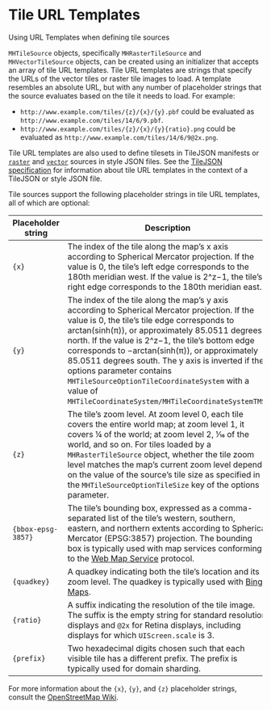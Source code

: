 # Tile URL Templates

Using URL Templates when defining tile sources

``MHTileSource`` objects, specifically ``MHRasterTileSource`` and
``MHVectorTileSource`` objects, can be created using an initializer that accepts
an array of tile URL templates. Tile URL templates are strings that specify the
URLs of the vector tiles or raster tile images to load. A template resembles an
absolute URL, but with any number of placeholder strings that the source
evaluates based on the tile it needs to load. For example:

* `http://www.example.com/tiles/{z}/{x}/{y}.pbf` could be
   evaluated as `http://www.example.com/tiles/14/6/9.pbf`.
* `http://www.example.com/tiles/{z}/{x}/{y}{ratio}.png` could be
   evaluated as `http://www.example.com/tiles/14/6/9@2x.png`.

Tile URL templates are also used to define tilesets in TileJSON manifests or
[`raster`](https://maplibre.org/maplibre-style-spec/sources/#raster)
and
[`vector`](https://maplibre.org/maplibre-style-spec/sources/#vector-tiles)
sources in style JSON files. See the
[TileJSON specification](https://github.com/mapbox/tilejson-spec/tree/master/2.2.0)
for information about tile URL templates in the context of a TileJSON or style
JSON file.

Tile sources support the following placeholder strings in tile URL templates,
all of which are optional:

| Placeholder string | Description |
| --- | --- |
| `{x}` | The index of the tile along the map’s x axis according to Spherical Mercator projection. If the value is 0, the tile’s left edge corresponds to the 180th meridian west. If the value is 2^z−1, the tile’s right edge corresponds to the 180th meridian east. |
| `{y}` | The index of the tile along the map’s y axis according to Spherical Mercator projection. If the value is 0, the tile’s tile edge corresponds to arctan(sinh(π)), or approximately 85.0511 degrees north. If the value is 2^z−1, the tile’s bottom edge corresponds to −arctan(sinh(π)), or approximately 85.0511 degrees south. The y axis is inverted if the options parameter contains ``MHTileSourceOptionTileCoordinateSystem`` with a value of ``MHTileCoordinateSystem/MHTileCoordinateSystemTMS``. |
| `{z}` | The tile’s zoom level. At zoom level 0, each tile covers the entire world map; at zoom level 1, it covers ¼ of the world; at zoom level 2, 1⁄16 of the world, and so on. For tiles loaded by a ``MHRasterTileSource`` object, whether the tile zoom level matches the map’s current zoom level depends on the value of the source’s tile size as specified in the ``MHTileSourceOptionTileSize`` key of the options parameter. |
| `{bbox-epsg-3857}` | The tile’s bounding box, expressed as a comma-separated list of the tile’s western, southern, eastern, and northern extents according to Spherical Mercator (EPSG:3857) projection. The bounding box is typically used with map services conforming to the <a href="http://www.opengeospatial.org/standards/wms">Web Map Service</a> protocol. |
| `{quadkey}` | A quadkey indicating both the tile’s location and its zoom level. The quadkey is typically used with <a href="https://msdn.microsoft.com/en-us/library/bb259689.aspx">Bing Maps</a>.  |
| `{ratio}` | A suffix indicating the resolution of the tile image. The suffix is the empty string for standard resolution displays and `@2x` for Retina displays, including displays for which `UIScreen.scale` is 3.  |
| `{prefix}` | Two hexadecimal digits chosen such that each visible tile has a different prefix. The prefix is typically used for domain sharding. |

For more information about the `{x}`, `{y}`, and `{z}` placeholder strings,
consult the
[OpenStreetMap Wiki](https://wiki.openstreetmap.org/wiki/Slippy_map_tilenames).
